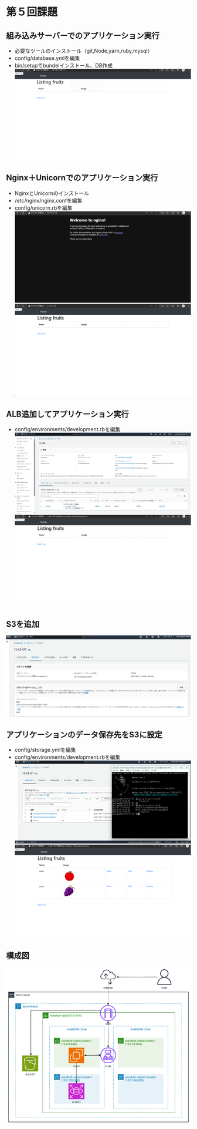 # 第５回課題

## 組み込みサーバーでのアプリケーション実行
- 必要なツールのインストール（git,Node,yarn,ruby,mysql）
- config/database.ymlを編集
- bin/setupでbundelインストール、DB作成
![0501](./images/0501.png)

## Nginx＋Unicornでのアプリケーション実行
- NginxとUnicornのインストール
- /etc/nginx/nginx.confを編集
- config/unicorn.rbを編集
![0502](./images/0502.png)
![0503](./images/0503.png)

## ALB追加してアプリケーション実行
- config/environments/development.rbを編集
![0504](./images/0504.png)
![0505](./images/0505.png)

## S3を追加
![0506](./images/0506.png)

## アプリケーションのデータ保存先をS3に設定
- config/storage.ymlを編集
- config/environments/development.rbを編集
![0507](./images/0507.png)
![0508](./images/0508.png)

## 構成図
![0509](./images/0509.png)
